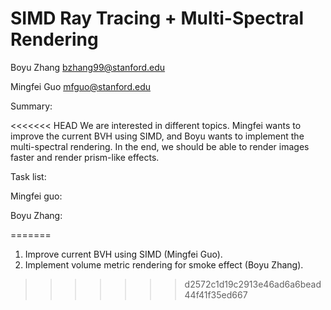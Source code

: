 # SIMD Ray Tracing + Multi-Spectral Rendering

Boyu Zhang bzhang99@stanford.edu

Mingfei Guo mfguo@stanford.edu

Summary:

<<<<<<< HEAD
We are interested in different topics. Mingfei wants to improve the current BVH using SIMD, and Boyu wants to implement the multi-spectral rendering. In the end, we should be able to render images faster and render prism-like effects.

Task list:

Mingfei guo:



Boyu Zhang:

=======
1. Improve current BVH using SIMD (Mingfei Guo).
2. Implement volume metric rendering for smoke effect (Boyu Zhang).
>>>>>>> d2572c1d19c2913e46ad6a6bead44f41f35ed667
